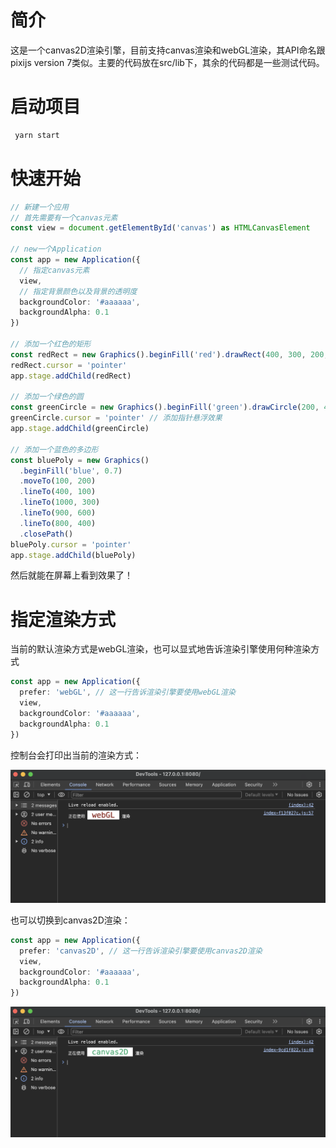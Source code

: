 # 简介

这是一个canvas2D渲染引擎，目前支持canvas渲染和webGL渲染，其API命名跟pixijs version 7类似。主要的代码放在src/lib下，其余的代码都是一些测试代码。

# 启动项目

```bash
 yarn start
```

# 快速开始

```typescript
// 新建一个应用
// 首先需要有一个canvas元素
const view = document.getElementById('canvas') as HTMLCanvasElement

// new一个Application
const app = new Application({
  // 指定canvas元素
  view,
  // 指定背景颜色以及背景的透明度
  backgroundColor: '#aaaaaa',
  backgroundAlpha: 0.1
})

// 添加一个红色的矩形
const redRect = new Graphics().beginFill('red').drawRect(400, 300, 200, 200)
redRect.cursor = 'pointer'
app.stage.addChild(redRect)

// 添加一个绿色的圆
const greenCircle = new Graphics().beginFill('green').drawCircle(200, 400, 150)
greenCircle.cursor = 'pointer' // 添加指针悬浮效果
app.stage.addChild(greenCircle)

// 添加一个蓝色的多边形
const bluePoly = new Graphics()
  .beginFill('blue', 0.7)
  .moveTo(100, 200)
  .lineTo(400, 100)
  .lineTo(1000, 300)
  .lineTo(900, 600)
  .lineTo(800, 400)
  .closePath()
bluePoly.cursor = 'pointer'
app.stage.addChild(bluePoly)
```

然后就能在屏幕上看到效果了！

# 指定渲染方式

当前的默认渲染方式是webGL渲染，也可以显式地告诉渲染引擎使用何种渲染方式

```typescript
const app = new Application({
  prefer: 'webGL', // 这一行告诉渲染引擎要使用webGL渲染
  view,
  backgroundColor: '#aaaaaa',
  backgroundAlpha: 0.1
})
```

控制台会打印出当前的渲染方式：

![alt text](readme-imgs/webgl.png)

也可以切换到canvas2D渲染：

```typescript
const app = new Application({
  prefer: 'canvas2D', // 这一行告诉渲染引擎要使用canvas2D渲染
  view,
  backgroundColor: '#aaaaaa',
  backgroundAlpha: 0.1
})
```

![alt text](readme-imgs/canvas2D.png)
